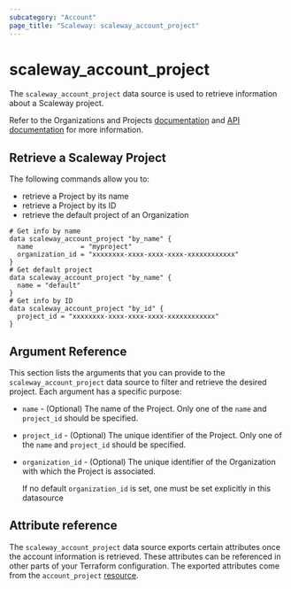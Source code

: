 ```yaml
---
subcategory: "Account"
page_title: "Scaleway: scaleway_account_project"
---
```


# scaleway_account_project

The `scaleway_account_project` data source is used to retrieve information about a Scaleway project.

Refer to the Organizations and Projects [documentation](https://www.scaleway.com/en/docs/identity-and-access-management/organizations-and-projects/) and [API documentation](https://www.scaleway.com/en/developers/api/account/project-api/) for more information.


## Retrieve a Scaleway Project

The following commands allow you to:

- retrieve a Project by its name
- retrieve a Project by its ID
- retrieve the default project of an Organization

```hcl
# Get info by name
data scaleway_account_project "by_name" {
  name            = "myproject"
  organization_id = "xxxxxxxx-xxxx-xxxx-xxxx-xxxxxxxxxxxx"
}
# Get default project
data scaleway_account_project "by_name" {
  name = "default"
}
# Get info by ID
data scaleway_account_project "by_id" {
  project_id = "xxxxxxxx-xxxx-xxxx-xxxx-xxxxxxxxxxxx"
}
```

## Argument Reference

This section lists the arguments that you can provide to the `scaleway_account_project` data source to filter and retrieve the desired project. Each argument has a specific purpose:

- `name` - (Optional) The name of the Project.
  Only one of the `name` and `project_id` should be specified.

- `project_id` - (Optional) The unique identifier of the Project.
  Only one of the `name` and `project_id` should be specified.

- `organization_id` - (Optional) The unique identifier of the Organization with which the Project is associated.

  If no default `organization_id` is set, one must be set explicitly in this datasource

## Attribute reference

The `scaleway_account_project` data source exports certain attributes once the account information is retrieved. These attributes can be referenced in other parts of your Terraform configuration. The exported attributes come from the `account_project` [resource](../resources/account_project.md).
